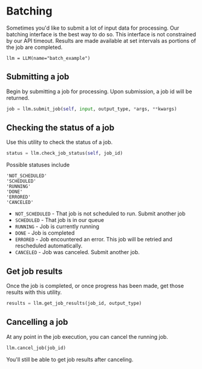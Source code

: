 # Batching

Sometimes you'd like to submit a lot of input data for processing. Our batching interface
is the best way to do so. This interface is not constrained by our API timeout.
Results are made available at set intervals as portions of the job are completed.

```
llm = LLM(name="batch_example")
```

## Submitting a job

Begin by submitting a job for processing. Upon submission, a job id will be returned.

```python
job = llm.submit_job(self, input, output_type, *args, **kwargs)
```

## Checking the status of a job

Use this utility to check the status of a job.

```python
status = llm.check_job_status(self, job_id)
```

Possible statuses include

```
'NOT_SCHEDULED'
'SCHEDULED'
'RUNNING'
'DONE'
'ERRORED'
'CANCELED'
```

-   `NOT_SCHEDULED` - That job is not scheduled to run. Submit another job
-   `SCHEDULED` - That job is in our queue
-   `RUNNING` - Job is currently running
-   `DONE` - Job is completed
-   `ERRORED` - Job encountered an error. This job will be retried and rescheduled automatically.
-   `CANCELED` - Job was canceled. Submit another job.

## Get job results

Once the job is completed, or once progress has been made, get those results with this utility.

```python
results = llm.get_job_results(job_id, output_type)
```

## Cancelling a job

At any point in the job execution, you can cancel the running job.

```python
llm.cancel_job(job_id)
```

You'll still be able to get job results after canceling.
